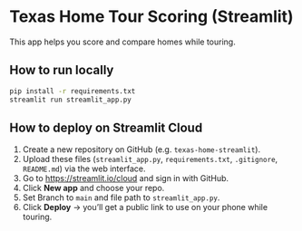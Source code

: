 # Texas Home Tour Scoring (Streamlit)

This app helps you score and compare homes while touring. 

## How to run locally
```bash
pip install -r requirements.txt
streamlit run streamlit_app.py
```

## How to deploy on Streamlit Cloud
1. Create a new repository on GitHub (e.g. `texas-home-streamlit`).
2. Upload these files (`streamlit_app.py`, `requirements.txt`, `.gitignore`, `README.md`) via the web interface.
3. Go to https://streamlit.io/cloud and sign in with GitHub.
4. Click **New app** and choose your repo.
5. Set Branch to `main` and file path to `streamlit_app.py`.
6. Click **Deploy** → you’ll get a public link to use on your phone while touring.
